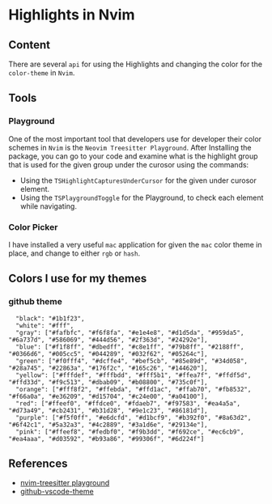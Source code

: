 # Highlights in Nvim

## Content

There are several `api` for using the Highlights and changing the color for the
`color-theme` in `Nvim`.

## Tools

### Playground

One of the most important tool that developers use for developer their color
schemes in `Nvim` is the `Neovim Treesitter Playground`. After Installing the
package, you can go to your code and examine what is the highlight group that
is used for the given group under the curosor using the commands:

- Using the `TSHighlightCapturesUnderCursor` for the given under curosor
  element.
- Using the `TSPlaygroundToggle` for the Playground, to check each element
  while navigating.

### Color Picker

I have installed a very useful `mac` application for given the `mac` color
theme in place, and change to either `rgb` or `hash`.

## Colors I use for my themes

### github theme

```shell
  "black": "#1b1f23",
  "white": "#fff",
  "gray": ["#fafbfc", "#f6f8fa", "#e1e4e8", "#d1d5da", "#959da5", "#6a737d", "#586069", "#444d56", "#2f363d", "#24292e"],
  "blue": ["#f1f8ff", "#dbedff", "#c8e1ff", "#79b8ff", "#2188ff", "#0366d6", "#005cc5", "#044289", "#032f62", "#05264c"],
  "green": ["#f0fff4", "#dcffe4", "#bef5cb", "#85e89d", "#34d058", "#28a745", "#22863a", "#176f2c", "#165c26", "#144620"],
  "yellow": ["#fffdef", "#fffbdd", "#fff5b1", "#ffea7f", "#ffdf5d", "#ffd33d", "#f9c513", "#dbab09", "#b08800", "#735c0f"],
  "orange": ["#fff8f2", "#ffebda", "#ffd1ac", "#ffab70", "#fb8532", "#f66a0a", "#e36209", "#d15704", "#c24e00", "#a04100"],
  "red": ["#ffeef0", "#ffdce0", "#fdaeb7", "#f97583", "#ea4a5a", "#d73a49", "#cb2431", "#b31d28", "#9e1c23", "#86181d"],
  "purple": ["#f5f0ff", "#e6dcfd", "#d1bcf9", "#b392f0", "#8a63d2", "#6f42c1", "#5a32a3", "#4c2889", "#3a1d6e", "#29134e"],
  "pink": ["#ffeef8", "#fedbf0", "#f9b3dd", "#f692ce", "#ec6cb9", "#ea4aaa", "#d03592", "#b93a86", "#99306f", "#6d224f"]
```

## References

- [nvim-treesitter playground](https://github.com/nvim-treesitter/playground)
- [github-vscode-theme](https://github.com/primer/github-vscode-theme/blob/main/src/classic/colors.json)
